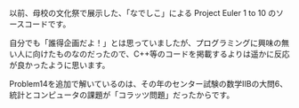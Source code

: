 以前、母校の文化祭で展示した、「なでしこ」による Project Euler 1 to 10 のソースコードです。

自分でも「誰得企画だよ！」とは思っていましたが、プログラミングに興味の無い人に向けたものなのだったので、C++等のコードを掲載するよりは遥かに反応が良かったように思います。

Problem14を追加で解いているのは、その年のセンター試験の数学ⅡBの大問6、統計とコンピュータの課題が「コラッツ問題」だったからです。